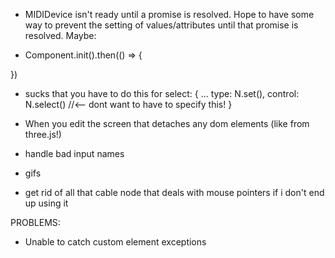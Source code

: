 - MIDIDevice isn't ready until a promise is resolved. Hope to have some way to prevent the setting of values/attributes until that promise is resolved. Maybe:

- Component.init().then(() => {

})

- sucks that you have to do this for select:
  {
  ...
  type: N.set(),
  control: N.select() //<-- dont want to have to specify this!
  }

* When you edit the screen that detaches any dom elements (like from three.js!)

* handle bad input names

* gifs

* get rid of all that cable node that deals with mouse pointers if i don't end up using it

PROBLEMS:

- Unable to catch custom element exceptions
